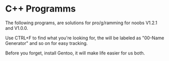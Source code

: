 C++ Programms
============

The following programs, are solutions for pro/g/ramming for noobs V1.2.1 and V1.0.0.

Use CTRL+F to find what you're looking for, the will be labeled as "00-Name Generator" and so on for easy tracking.


Before you forget, install Gentoo, it will make life easier for us both. 
